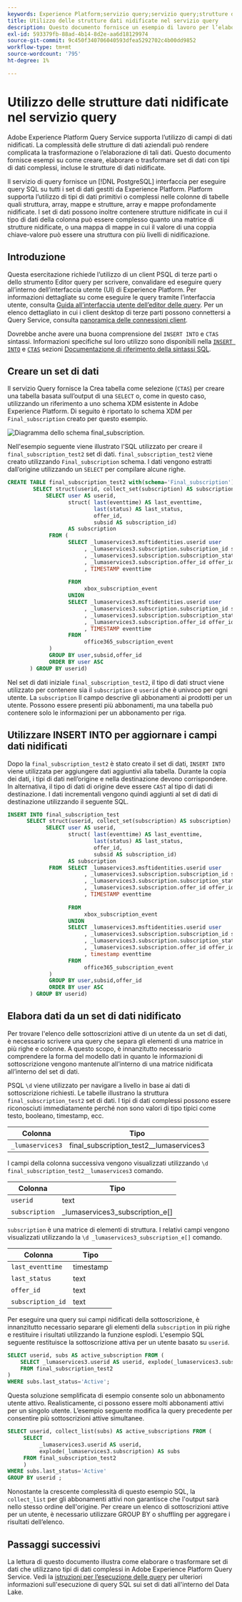 ```yaml
---
keywords: Experience Platform;servizio query;servizio query;strutture dati nidificate;dati nidificati;
title: Utilizzo delle strutture dati nidificate nel servizio query
description: Questo documento fornisce un esempio di lavoro per l’elaborazione e la trasformazione di campi di dati nidificati utilizzando le istruzioni CTAS e INSERT INTO.
exl-id: 593379fb-88ad-4b14-8d2e-aa6d18129974
source-git-commit: 9c450f340706040593dfea5292702c4b00dd9852
workflow-type: tm+mt
source-wordcount: '795'
ht-degree: 1%

---
```


# Utilizzo delle strutture dati nidificate nel servizio query

Adobe Experience Platform Query Service supporta l’utilizzo di campi di dati nidificati. La complessità delle strutture di dati aziendali può rendere complicata la trasformazione o l’elaborazione di tali dati. Questo documento fornisce esempi su come creare, elaborare o trasformare set di dati con tipi di dati complessi, incluse le strutture di dati nidificate.

Il servizio di query fornisce un [!DNL PostgreSQL] interfaccia per eseguire query SQL su tutti i set di dati gestiti da Experience Platform. Platform supporta l’utilizzo di tipi di dati primitivi o complessi nelle colonne di tabelle quali struttura, array, mappe e strutture, array e mappe profondamente nidificate. I set di dati possono inoltre contenere strutture nidificate in cui il tipo di dati della colonna può essere complesso quanto una matrice di strutture nidificate, o una mappa di mappe in cui il valore di una coppia chiave-valore può essere una struttura con più livelli di nidificazione.

## Introduzione

Questa esercitazione richiede l’utilizzo di un client PSQL di terze parti o dello strumento Editor query per scrivere, convalidare ed eseguire query all’interno dell’interfaccia utente (UI) di Experience Platform. Per informazioni dettagliate su come eseguire le query tramite l’interfaccia utente, consulta [Guida all’interfaccia utente dell’editor delle query](../ui/user-guide.md). Per un elenco dettagliato in cui i client desktop di terze parti possono connettersi a Query Service, consulta [panoramica delle connessioni client](../clients/overview.md).

Dovrebbe anche avere una buona comprensione del `INSERT INTO` e `CTAS` sintassi. Informazioni specifiche sul loro utilizzo sono disponibili nella [`INSERT INTO`](../sql/syntax.md#insert-into) e [`CTAS`](../sql/syntax.md#create-table-as-select) sezioni [Documentazione di riferimento della sintassi SQL](../sql/syntax.md).

## Creare un set di dati

Il servizio Query fornisce la Crea tabella come selezione (`CTAS`) per creare una tabella basata sull’output di una `SELECT` o, come in questo caso, utilizzando un riferimento a uno schema XDM esistente in Adobe Experience Platform. Di seguito è riportato lo schema XDM per `Final_subscription` creato per questo esempio.

![Diagramma dello schema final_subscription.](../images/best-practices/final-subscription-schema.png)

Nell&#39;esempio seguente viene illustrato l&#39;SQL utilizzato per creare il `final_subscription_test2` set di dati. `final_subscription_test2` viene creato utilizzando `Final_subscription` schema. I dati vengono estratti dall’origine utilizzando un `SELECT` per compilare alcune righe.

```sql
CREATE TABLE final_subscription_test2 with(schema='Final_subscription') AS (
        SELECT struct(userid, collect_set(subscription) AS subscription) AS _lumaservices3 FROM(
            SELECT user AS userid,
                   struct( last(eventtime) AS last_eventtime,
                           last(status) AS last_status,
                           offer_id, 
                           subsid AS subscription_id)
                   AS subscription
             FROM (
                   SELECT _lumaservices3.msftidentities.userid user
                        , _lumaservices3.subscription.subscription_id subsid
                        , _lumaservices3.subscription.subscription_status status
                        , _lumaservices3.subscription.offer_id offer_id
                        , TIMESTAMP eventtime
 
                   FROM
                        xbox_subscription_event
                   UNION   
                   SELECT _lumaservices3.msftidentities.userid user
                        , _lumaservices3.subscription.subscription_id subsid
                        , _lumaservices3.subscription.subscription_status status
                        , _lumaservices3.subscription.offer_id offer_id
                        , TIMESTAMP eventtime
                   FROM
                        office365_subscription_event
             ) 
             GROUP BY user,subsid,offer_id
             ORDER BY user ASC
       ) GROUP BY userid)
```

Nel set di dati iniziale `final_subscription_test2`, il tipo di dati struct viene utilizzato per contenere sia il `subscription` e `userid` che è univoco per ogni utente. La `subscription` Il campo descrive gli abbonamenti ai prodotti per un utente. Possono essere presenti più abbonamenti, ma una tabella può contenere solo le informazioni per un abbonamento per riga.

## Utilizzare INSERT INTO per aggiornare i campi dati nidificati

Dopo la `final_subscription_test2` è stato creato il set di dati, `INSERT INTO` viene utilizzata per aggiungere dati aggiuntivi alla tabella. Durante la copia dei dati, i tipi di dati nell’origine e nella destinazione devono corrispondere. In alternativa, il tipo di dati di origine deve essere `CAST` al tipo di dati di destinazione. I dati incrementali vengono quindi aggiunti al set di dati di destinazione utilizzando il seguente SQL.

```sql
INSERT INTO final_subscription_test
      SELECT struct(userid, collect_set(subscription) AS subscription) AS _lumaservices3 FROM(
            SELECT user AS userid,
                   struct( last(eventtime) AS last_eventtime,
                           last(status) AS last_status,
                           offer_id, 
                           subsid AS subscription_id)
                   AS subscription
             FROM  SELECT _lumaservices3.msftidentities.userid user
                        , _lumaservices3.subscription.subscription_id subsid
                        , _lumaservices3.subscription.subscription_status status
                        , _lumaservices3.subscription.offer_id offer_id
                        , TIMESTAMP eventtime
 
                   FROM
                        xbox_subscription_event
                   UNION   
                   SELECT _lumaservices3.msftidentities.userid user
                        , _lumaservices3.subscription.subscription_id subsid
                        , _lumaservices3.subscription.subscription_status status
                        , _lumaservices3.subscription.offer_id offer_id
                        , timestamp eventtime
                   FROM
                        office365_subscription_event
             ) 
             GROUP BY user,subsid,offer_id
             ORDER BY user ASC
       ) GROUP BY userid)
```

## Elabora dati da un set di dati nidificato

Per trovare l&#39;elenco delle sottoscrizioni attive di un utente da un set di dati, è necessario scrivere una query che separa gli elementi di una matrice in più righe e colonne. A questo scopo, è innanzitutto necessario comprendere la forma del modello dati in quanto le informazioni di sottoscrizione vengono mantenute all’interno di una matrice nidificata all’interno del set di dati.

PSQL `\d` viene utilizzato per navigare a livello in base ai dati di sottoscrizione richiesti. Le tabelle illustrano la struttura `final_subscription_test2` set di dati. I tipi di dati complessi possono essere riconosciuti immediatamente perché non sono valori di tipo tipici come testo, booleano, timestamp, ecc.

| Colonna | Tipo |
|--------|-------|
| `_lumaservices3` | final_subscription_test2__lumaservices3 |

I campi della colonna successiva vengono visualizzati utilizzando `\d final_subscription_test2__lumaservices3` comando.

| Colonna | Tipo |
|---------|-------|
| `userid` | text |
| `subscription` | _lumaservices3_subscription_e[] |

`subscription` è una matrice di elementi di struttura. I relativi campi vengono visualizzati utilizzando la `\d _lumaservices3_subscription_e[]` comando.

| Colonna | Tipo |
|---------|-------|
| `last_eventtime` | timestamp |
| `last_status` | text |
| `offer_id` | text |
| `subscription_id` | text |

Per eseguire una query sui campi nidificati della sottoscrizione, è innanzitutto necessario separare gli elementi della `subscription` in più righe e restituire i risultati utilizzando la funzione esplodi. L&#39;esempio SQL seguente restituisce la sottoscrizione attiva per un utente basato su `userid`.

```sql
SELECT userid, subs AS active_subscription FROM (
    SELECT _lumaservices3.userid AS userid, explode(_lumaservices3.subscription) AS subs 
    FROM final_subscription_test2
)
WHERE subs.last_status='Active';
```

Questa soluzione semplificata di esempio consente solo un abbonamento utente attivo. Realisticamente, ci possono essere molti abbonamenti attivi per un singolo utente. L’esempio seguente modifica la query precedente per consentire più sottoscrizioni attive simultanee.

```sql
SELECT userid, collect_list(subs) AS active_subscriptions FROM (
     SELECT
          _lumaservices3.userid AS userid,
          explode(_lumaservices3.subscription) AS subs
     FROM final_subscription_test2
     )
WHERE subs.last_status='Active' 
GROUP BY userid ;
```

Nonostante la crescente complessità di questo esempio SQL, la `collect_list` per gli abbonamenti attivi non garantisce che l&#39;output sarà nello stesso ordine dell&#39;origine. Per creare un elenco di sottoscrizioni attive per un utente, è necessario utilizzare GROUP BY o shuffling per aggregare i risultati dell’elenco.

## Passaggi successivi

La lettura di questo documento illustra come elaborare o trasformare set di dati che utilizzano tipi di dati complessi in Adobe Experience Platform Query Service. Vedi la [istruzioni per l’esecuzione delle query](./writing-queries.md) per ulteriori informazioni sull&#39;esecuzione di query SQL sui set di dati all&#39;interno del Data Lake.
